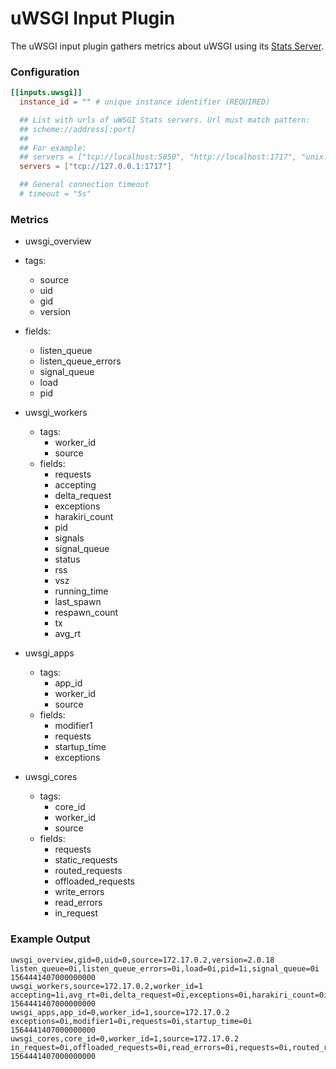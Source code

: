 # uWSGI Input Plugin

The uWSGI input plugin gathers metrics about uWSGI using its [Stats Server](https://uwsgi-docs.readthedocs.io/en/latest/StatsServer.html).

### Configuration

```toml
[[inputs.uwsgi]]
  instance_id = "" # unique instance identifier (REQUIRED)

  ## List with urls of uWSGI Stats servers. Url must match pattern:
  ## scheme://address[:port]
  ##
  ## For example:
  ## servers = ["tcp://localhost:5050", "http://localhost:1717", "unix:///tmp/statsock"]
  servers = ["tcp://127.0.0.1:1717"]

  ## General connection timeout
  # timeout = "5s"
```

### Metrics

- uwsgi_overview
- tags:
    - source
    - uid
    - gid
    - version
- fields:
    - listen_queue
    - listen_queue_errors
    - signal_queue
    - load
    - pid

- uwsgi_workers
    - tags:
        - worker_id
        - source
    - fields:
        - requests
        - accepting
        - delta_request
        - exceptions
        - harakiri_count
        - pid
        - signals
        - signal_queue
        - status
        - rss
        - vsz
        - running_time
        - last_spawn
        - respawn_count
        - tx
        - avg_rt

- uwsgi_apps
    - tags:
        - app_id
        - worker_id
        - source
    - fields:
        - modifier1
        - requests
        - startup_time
        - exceptions

- uwsgi_cores
    - tags:
        - core_id
        - worker_id
        - source
    - fields:
        - requests
        - static_requests
        - routed_requests
        - offloaded_requests
        - write_errors
        - read_errors
        - in_request

### Example Output

```
uwsgi_overview,gid=0,uid=0,source=172.17.0.2,version=2.0.18 listen_queue=0i,listen_queue_errors=0i,load=0i,pid=1i,signal_queue=0i 1564441407000000000
uwsgi_workers,source=172.17.0.2,worker_id=1 accepting=1i,avg_rt=0i,delta_request=0i,exceptions=0i,harakiri_count=0i,last_spawn=1564441202i,pid=6i,requests=0i,respawn_count=1i,rss=0i,running_time=0i,signal_queue=0i,signals=0i,status="idle",tx=0i,vsz=0i 1564441407000000000
uwsgi_apps,app_id=0,worker_id=1,source=172.17.0.2 exceptions=0i,modifier1=0i,requests=0i,startup_time=0i 1564441407000000000
uwsgi_cores,core_id=0,worker_id=1,source=172.17.0.2 in_request=0i,offloaded_requests=0i,read_errors=0i,requests=0i,routed_requests=0i,static_requests=0i,write_errors=0i 1564441407000000000
```
